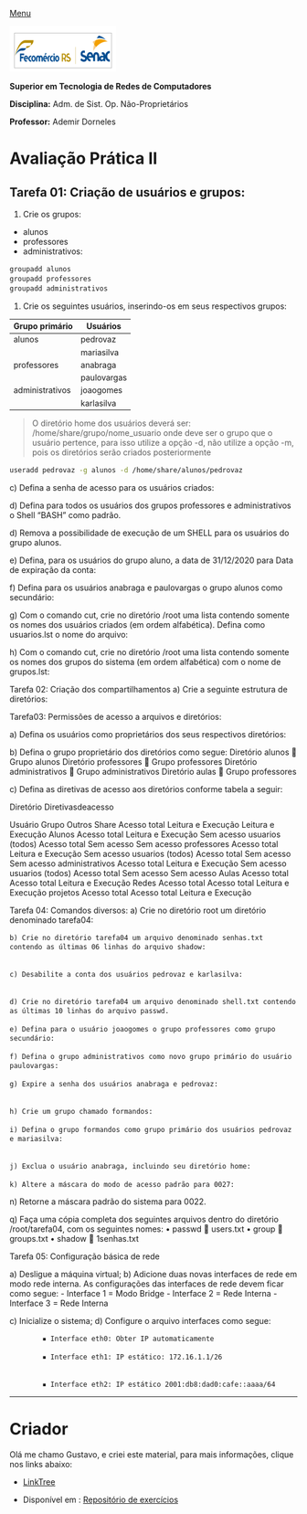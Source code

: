 [Menu](../README.md)


![Senac](img/senac.png)

**Superior em Tecnologia de Redes de Computadores**

**Disciplina:** Adm. de Sist. Op. Não-Proprietários

**Professor:** Ademir Dorneles


# Avaliação Prática II
## Tarefa 01: Criação de usuários e grupos:
1. Crie os grupos:
  - alunos
  - professores
  - administrativos:

```bash
groupadd alunos
groupadd professores
groupadd administrativos
```

1. Crie os seguintes usuários, inserindo-os em seus respectivos grupos:

| Grupo primário  | Usuários    |
|-----------------|-------------|
| alunos          | pedrovaz    |
|                 | mariasilva  |
| professores     | anabraga    |
|                 | paulovargas |
| administrativos | joaogomes   |
|                 | karlasilva  |

> O diretório home dos usuários deverá ser: /home/share/grupo/nome_usuario onde <grupo> deve ser o grupo que o usuário pertence, para isso utilize a opção -d, não utilize a opção -m, pois os diretórios serão criados posteriormente

```bash
useradd pedrovaz -g alunos -d /home/share/alunos/pedrovaz
```

c) Defina a senha de acesso para os usuários criados:

d) Defina para todos os usuários dos grupos professores e administrativos o Shell “BASH” como padrão.

d) Remova a possibilidade de execução de um SHELL para os usuários do grupo alunos.

e) Defina, para os usuários do grupo aluno, a data de 31/12/2020 para Data de expiração da conta:   

f) Defina para os usuários anabraga e paulovargas o grupo alunos como secundário:

g) Com o comando cut, crie no diretório /root uma lista contendo somente os nomes dos usuários criados (em ordem alfabética). Defina como usuarios.lst o nome do arquivo:

h) Com o comando cut, crie no diretório /root  uma lista contendo somente os nomes dos  grupos do sistema (em ordem alfabética) com o nome de grupos.lst:

Tarefa 02: Criação dos compartilhamentos
    a) Crie a seguinte estrutura de diretórios:




































Tarefa03: Permissões de acesso a arquivos e diretórios:

a) Defina os usuários como proprietários dos seus respectivos diretórios:

b) Defina o grupo proprietário dos diretórios como segue:
Diretório alunos  Grupo alunos
Diretório professores  Grupo professores
Diretório administrativos  Grupo administrativos
Diretório aulas  Grupo professores


c) Defina as diretivas de acesso aos diretórios conforme tabela a seguir:

Diretório
Diretivasdeacesso

Usuário
Grupo
Outros
Share
Acesso total
Leitura e Execução
Leitura e Execução
Alunos
Acesso total
Leitura e Execução
Sem acesso
usuarios (todos)
Acesso total
Sem acesso
Sem acesso
professores
Acesso total
Leitura e Execução
Sem acesso
usuarios (todos)
Acesso total
Sem acesso
Sem acesso
administrativos
Acesso total
Leitura e Execução
Sem acesso
usuarios (todos)
Acesso total
Sem acesso
Sem acesso
Aulas
Acesso total
Acesso total
Leitura e Execução
Redes
Acesso total
Acesso total
Leitura e Execução
projetos
Acesso total
Acesso total
Leitura e Execução






Tarefa 04: Comandos diversos:
    a) Crie no diretório root um diretório denominado tarefa04:


    b) Crie no diretório tarefa04 um arquivo denominado senhas.txt contendo as últimas 06 linhas do arquivo shadow:


    c) Desabilite a conta dos usuários pedrovaz e karlasilva:


    d) Crie no diretório tarefa04 um arquivo denominado shell.txt contendo as últimas 10 linhas do arquivo passwd.

    e) Defina para o usuário joaogomes o grupo professores como grupo secundário:

    f) Defina o grupo administrativos como novo grupo primário do usuário paulovargas:

    g) Expire a senha dos usuários anabraga e pedrovaz:


    h) Crie um grupo chamado formandos:

    i) Defina o grupo formandos como grupo primário dos usuários pedrovaz e mariasilva:


    j) Exclua o usuário anabraga, incluindo seu diretório home:

    k) Altere a máscara do modo de acesso padrão para 0027:


n) Retorne a máscara padrão do sistema para 0022.

q) Faça uma cópia completa dos seguintes arquivos dentro do diretório /root/tarefa04, com os seguintes nomes:
    • passwd    users.txt
    • group   groups.txt
    • shadow   1senhas.txt



Tarefa 05: Configuração básica de rede

a) Desligue a máquina virtual;
b) Adicione duas novas interfaces de rede em modo rede interna.
As configurações das interfaces de rede devem ficar como segue:
	- Interface 1 = Modo Bridge
	- Interface 2 = Rede Interna
	- Interface 3 = Rede Interna

c) Inicialize o sistema;
d) Configure o arquivo interfaces como segue:

            ▪ Interface eth0: Obter IP automaticamente

            ▪ Interface eth1: IP estático: 172.16.1.1/26


            ▪ Interface eth2: IP estático 2001:db8:dad0:cafe::aaaa/64





***

# Criador
Olá me chamo Gustavo, e criei este material, para mais informações, clique nos links abaixo:

* [LinkTree](https://www.linktree.com.br/gusleaooliveira)


* Disponível em : [Repositório de exercícios](../README.md)
